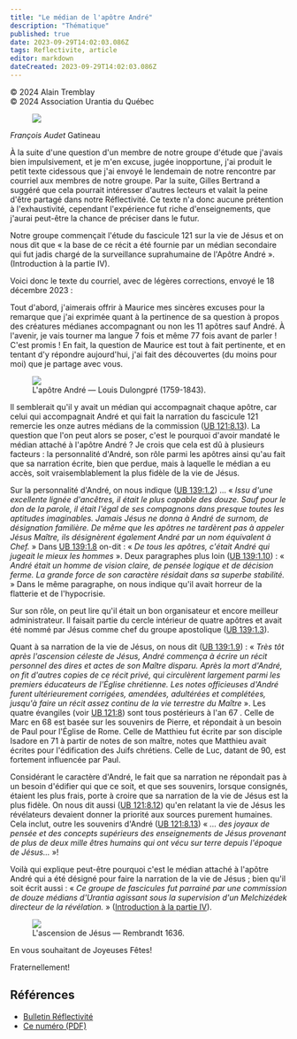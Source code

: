 ```yaml
---
title: "Le médian de l'apôtre André"
description: "Thématique"
published: true
date: 2023-09-29T14:02:03.086Z
tags: Reflectivite, article
editor: markdown
dateCreated: 2023-09-29T14:02:03.086Z
---
```


<p class="v-card v-sheet theme--light grey lighten-3 px-2">© 2024 Alain Tremblay<br>© 2024 Association Urantia du Québec</p>

<figure id="Figure_1" class="image urantiapedia image-style-align-left">
<img src="/image/article/Reflectivite/2024_01/016.jpg">
</figure>

_François Audet_
Gatineau

À la suite d'une question d'un membre de notre groupe d'étude que j'avais bien impulsivement, et je m'en excuse, jugée inopportune, j'ai produit le petit texte cidessous que j'ai envoyé le lendemain de notre rencontre par courriel aux membres de notre groupe. Par la suite, Gilles Bertrand a suggéré que cela pourrait intéresser d'autres lecteurs et valait la peine d'être partagé dans notre Réflectivité. Ce texte n'a donc aucune prétention à l'exhaustivité, cependant l'expérience fut riche d'enseignements, que j'aurai peut-être la chance de préciser dans le futur.

Notre groupe commençait l'étude du fascicule 121 sur la vie de Jésus et on nous dit que « la base de ce récit a été fournie par un médian secondaire qui fut jadis chargé de la surveillance suprahumaine de l'Apôtre André ». (Introduction à la partie IV).

Voici donc le texte du courriel, avec de légères corrections, envoyé le 18 décembre 2023 :

Tout d'abord, j'aimerais offrir à Maurice mes sincères excuses pour la remarque que j'ai exprimée quant à la pertinence de sa question à propos des créatures médianes accompagnant ou non les 11 apôtres sauf André. À l'avenir, je vais tourner ma langue 7 fois et même 77 fois avant de parler ! C'est promis ! En fait, la question de Maurice est tout à fait pertinente, et en tentant d'y répondre aujourd'hui, j'ai fait des découvertes (du moins pour moi) que je partage avec vous.

<figure id="Figure_2" class="image urantiapedia">
<img src="/image/article/Reflectivite/2024_01/017.jpg">
<figcaption>L'apôtre André — Louis Dulongpré (1759-1843).</figcaption>
</figure>

Il semblerait qu'il y avait un médian qui accompagnait chaque apôtre, car celui qui accompagnait André et qui fait la narration du fascicule 121 remercie les onze autres médians de la commission ([UB 121:8.13](/fr/The_Urantia_Book/121#p8_13)). La question que l'on peut alors se poser, c'est le pourquoi d'avoir mandaté le médian attaché à l'apôtre André ? Je crois que cela est dû à plusieurs facteurs : la personnalité d'André, son rôle parmi les apôtres ainsi qu'au fait que sa narration écrite, bien que perdue, mais à laquelle le médian a eu accès, soit vraisemblablement la plus fidèle de la vie de Jésus.

Sur la personnalité d'André, on nous indique ([UB 139:1.2](/fr/The_Urantia_Book/139#p1_2)) ... « _Issu d'une excellente lignée d'ancêtres, il était le plus capable des douze. Sauf pour le don de la parole, il était l'égal de ses compagnons dans presque toutes les aptitudes imaginables. Jamais Jésus ne donna à André de surnom, de désignation familière. De même que les apôtres ne tardèrent pas à appeler Jésus Maître, ils désignèrent également André par un nom équivalent à Chef._ » Dans [UB 139:1.8](/fr/The_Urantia_Book/139#p1_8) on-dit : « _De tous les apôtres, c'était André qui jugeait le mieux les hommes_ ». Deux paragraphes plus loin ([UB 139:1.10](/fr/The_Urantia_Book/139#p1_10)) : « _André était un homme de vision claire, de pensée logique et de décision ferme. La grande force de son caractère résidait dans sa superbe stabilité._ » Dans le même paragraphe, on nous indique qu'il avait horreur de la flatterie et de l'hypocrisie.

Sur son rôle, on peut lire qu'il était un bon organisateur et encore meilleur administrateur. Il faisait partie du cercle intérieur de quatre apôtres et avait été nommé par Jésus comme chef du groupe apostolique ([UB 139:1.3](/fr/The_Urantia_Book/139#p1_3)).

Quant à sa narration de la vie de Jésus, on nous dit ([UB 139:1.9](/fr/The_Urantia_Book/139#p1_9)) : « _Très tôt après l'ascension céleste de Jésus, André commença à écrire un récit personnel des dires et actes de son Maître disparu. Après la mort d'André, on fit d'autres copies de ce récit privé, qui circulèrent largement parmi les premiers éducateurs de l'Église chrétienne. Les notes officieuses d'André furent ultérieurement corrigées, amendées, adultérées et complétées, jusqu'à faire un récit assez continu de la vie terrestre du Maître_ ». Les quatre évangiles (voir [UB 121:8](/fr/The_Urantia_Book/121#p8)) sont tous postérieurs à l'an 67 . Celle de Marc en 68 est basée sur les souvenirs de Pierre, et répondait à un besoin de Paul pour l'Église de Rome. Celle de Matthieu fut écrite par son disciple Isadore en 71 à partir de notes de son maître, notes que Matthieu avait écrites pour l'édification des Juifs chrétiens. Celle de Luc, datant de 90, est fortement influencée par Paul.

Considérant le caractère d'André, le fait que sa narration ne répondait pas à un besoin d'édifier qui que ce soit, et que ses souvenirs, lorsque consignés, étaient les plus frais, porte à croire que sa narration de la vie de Jésus est la plus fidèle. On nous dit aussi ([UB 121:8.12](/fr/The_Urantia_Book/121#p8_12)) qu'en relatant la vie de Jésus les révélateurs devaient donner la priorité aux sources purement humaines. Cela inclut, outre les souvenirs d'André ([UB 121:8.13](/fr/The_Urantia_Book/121#p8_13)) « _... des joyaux de pensée et des concepts supérieurs des enseignements de Jésus provenant de plus de deux mille êtres humains qui ont vécu sur terre depuis l'époque de Jésus..._ »!

Voilà qui explique peut-être pourquoi c'est le médian attaché à l'apôtre André qui a été désigné pour faire la narration de la vie de Jésus ; bien qu'il soit écrit aussi : « _Ce groupe de fascicules fut parrainé par une commission de douze médians d'Urantia agissant sous la supervision d'un Melchizédek directeur de la révélation._ » ([Introduction à la partie IV](/fr/The_Urantia_Book/Index#p_4_1)).

<figure id="Figure_3" class="image urantiapedia">
<img src="/image/article/Reflectivite/2024_01/018.jpg">
<figcaption>L'ascension de Jésus — Rembrandt 1636.</figcaption>
</figure>

En vous souhaitant de Joyeuses Fêtes!

Fraternellement!

## Références

- [Bulletin Réflectivité](https://www.urantia-quebec.ca/publications/reflectivite)
- [Ce numéro (PDF)](https://urantia-quebec.s3.ca-central-1.amazonaws.com/documents/Reflectivite/Reflectivite-aout-2024.pdf)